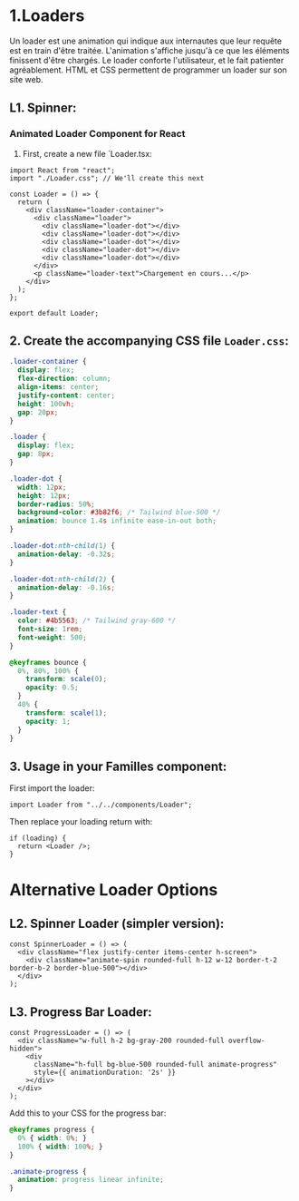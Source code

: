 # 1.Loaders
Un loader est une animation qui indique aux internautes que leur requête est en train d'être traitée. L'animation s'affiche jusqu'à ce que les éléments finissent d'être chargés. Le loader conforte l'utilisateur, et le fait patienter agréablement. HTML et CSS permettent de programmer un loader sur son site web.

## L1. Spinner:
### Animated Loader Component for React
1. First, create a new file `Loader.tsx:

```tsx
import React from "react";
import "./Loader.css"; // We'll create this next

const Loader = () => {
  return (
    <div className="loader-container">
      <div className="loader">
        <div className="loader-dot"></div>
        <div className="loader-dot"></div>
        <div className="loader-dot"></div>
        <div className="loader-dot"></div>
        <div className="loader-dot"></div>
      </div>
      <p className="loader-text">Chargement en cours...</p>
    </div>
  );
};

export default Loader;
```

## 2. Create the accompanying CSS file `Loader.css`:

```css
.loader-container {
  display: flex;
  flex-direction: column;
  align-items: center;
  justify-content: center;
  height: 100vh;
  gap: 20px;
}

.loader {
  display: flex;
  gap: 8px;
}

.loader-dot {
  width: 12px;
  height: 12px;
  border-radius: 50%;
  background-color: #3b82f6; /* Tailwind blue-500 */
  animation: bounce 1.4s infinite ease-in-out both;
}

.loader-dot:nth-child(1) {
  animation-delay: -0.32s;
}

.loader-dot:nth-child(2) {
  animation-delay: -0.16s;
}

.loader-text {
  color: #4b5563; /* Tailwind gray-600 */
  font-size: 1rem;
  font-weight: 500;
}

@keyframes bounce {
  0%, 80%, 100% { 
    transform: scale(0);
    opacity: 0.5;
  }
  40% { 
    transform: scale(1);
    opacity: 1;
  }
}
```

## 3. Usage in your Familles component:

First import the loader:
```tsx
import Loader from "../../components/Loader";
```

Then replace your loading return with:
```tsx
if (loading) {
  return <Loader />;
}
```

# Alternative Loader Options

## L2. Spinner Loader (simpler version):
```tsx
const SpinnerLoader = () => (
  <div className="flex justify-center items-center h-screen">
    <div className="animate-spin rounded-full h-12 w-12 border-t-2 border-b-2 border-blue-500"></div>
  </div>
);
```

## L3. Progress Bar Loader:
```tsx
const ProgressLoader = () => (
  <div className="w-full h-2 bg-gray-200 rounded-full overflow-hidden">
    <div 
      className="h-full bg-blue-500 rounded-full animate-progress"
      style={{ animationDuration: '2s' }}
    ></div>
  </div>
);
```

Add this to your CSS for the progress bar:
```css
@keyframes progress {
  0% { width: 0%; }
  100% { width: 100%; }
}

.animate-progress {
  animation: progress linear infinite;
}
```
